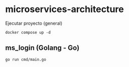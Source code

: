 # microservices-architecture

Ejecutar proyecto (general)
```
docker compose up -d
```

## ms_login (Golang - Go)
```
go run cmd/main.go
```